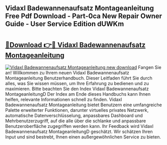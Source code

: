 ## Vidaxl Badewannenaufsatz Montageanleitung Free Pdf Download - Part-0ca New Repair Owner Guide - User Service Edition dUWKm

# <h2><a href="http://df76f3l.blite.top/?on=Vidaxl+Badewannenaufsatz+Montageanleitung">🔗Download 👉🔴 Vidaxl Badewannenaufsatz Montageanleitung</a></h2>

[![Vidaxl Badewannenaufsatz Montageanleitung new download](https://i.imgur.com/lujVjoI.png)](http://df76f3l.blite.top/?on=Vidaxl+Badewannenaufsatz+Montageanleitung)
Fangen Sie an! Willkommen zu Ihrem neuen Vidaxl Badewannenaufsatz Montageanleitung Benutzerhandbuch. Dieser Leitfaden führt Sie durch alles, was Sie wissen müssen, um Ihre Erfahrung zu bedienen und zu maximieren. Bitte beachten Sie den Index Vidaxl Badewannenaufsatz MontageanleitungD Der Index am Ende dieses Handbuchs kann Ihnen helfen, relevante Informationen schnell zu finden. Vidaxl Badewannenaufsatz Montageanleitung bietet Benutzern eine umfangreiche Palette erweiterter Funktionen, darunter virtuelles privates Netzwerk, automatische Datenverschlüsselung, anpassbares Dashboard und Mehrbenutzerzugriff, auf die alle über die schlanke und anpassbare Benutzeroberfläche zugegriffen werden kann. Ihr Feedback wird Vidaxl Badewannenaufsatz MontageanleitungD geschätzt. Wir schätzen Ihren Input und sind bestrebt, Ihnen einen außergewöhnlichen Service zu bieten.
